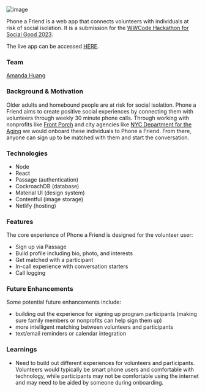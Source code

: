 ![image](https://images.ctfassets.net/po2c06fb2ov2/6Ybjg5YI93sWWfR3BIaEcr/57e8b7ab38efbd521a5e7ca4a3e8fdec/Screen_Shot_2023-10-21_at_8.19.57_PM.png?h=250)

Phone a Friend is a web app that connects volunteers with individuals at risk of social isolation. It is a submission for the [WWCode Hackathon for Social Good 2023](https://www.womenwhocode.com/hackathon-social-good/).

The live app can be accessed [HERE](https://curious-brigadeiros-44fda2.netlify.app/).

### Team

[Amanda Huang](https://github.com/amandayhuang)

### Background & Motivation

Older adults and homebound people are at risk for social isolation. Phone a Friend aims to create positive social experiences by connecting them with volunteers through weekly 30 minute phone calls. Through working with nonprofits like [Front Porch](https://covia.org/programs/social-call/volunteers/) and city agencies like [NYC Department for the Aging](https://www.nyc.gov/site/dfta/index.page) we would onboard these individuals to Phone a Friend. From there, anyone can sign up to be matched with them and start the conversation.

### Technologies

- Node
- React
- Passage (authentication)
- CockroachDB (database)
- Material UI (design system)
- Contentful (image storage)
- Netlify (hosting)

### Features

The core experience of Phone a Friend is designed for the volunteer user:

- Sign up via Passage
- Build profile including bio, photo, and interests
- Get matched with a participant
- In-call experience with conversation starters
- Call logging

### Future Enhancements

Some potential future enhancements include:

- building out the experience for signing up program participants (making sure family members or nonprofits can help sign them up)
- more intelligent matching between volunteers and participants
- text/email reminders or calendar integration

### Learnings

- Need to build out different experiences for volunteers and participants. Volunteers would typically be smart phone users and comfortable with technology, while participants may not be comfortable using the internet and may need to be aided by someone during onboarding.
